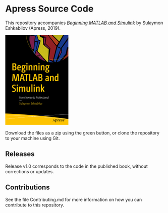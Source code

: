# Apress Source Code

This repository accompanies [*Beginning MATLAB and Simulink*](https://www.apress.com/9781484250600) by Sulaymon Eshkabilov (Apress, 2019).

[comment]: #cover
![Cover image](9781484250600.jpg)

Download the files as a zip using the green button, or clone the repository to your machine using Git.

## Releases

Release v1.0 corresponds to the code in the published book, without corrections or updates.

## Contributions

See the file Contributing.md for more information on how you can contribute to this repository.